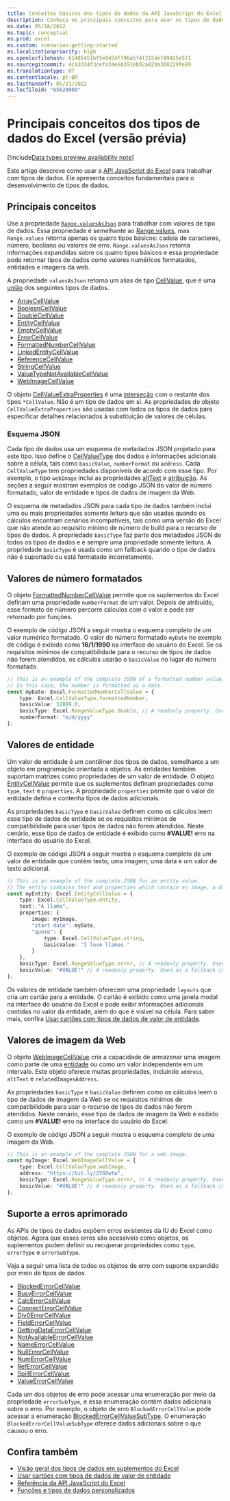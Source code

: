 ```yaml
---
title: Conceitos básicos dos tipos de dados da API JavaScript do Excel
description: Conheça os principais conceitos para usar os tipos de dados do Excel no Suplemento do Office.
ms.date: 05/18/2022
ms.topic: conceptual
ms.prod: excel
ms.custom: scenarios:getting-started
ms.localizationpriority: high
ms.openlocfilehash: 61485451bf5e0d7dff96a5f4f215def49425e571
ms.sourcegitcommit: 4ca3334f3cefa34e6b391eb92a429a308229fe89
ms.translationtype: HT
ms.contentlocale: pt-BR
ms.lasthandoff: 05/21/2022
ms.locfileid: "65628080"
---
```

# <a name="excel-data-types-core-concepts-preview"></a>Principais conceitos dos tipos de dados do Excel (versão prévia)

[!include[Data types preview availability note](../includes/excel-data-types-preview.md)]

Este artigo descreve como usar a [API JavaScript do Excel](../reference/overview/excel-add-ins-reference-overview.md) para trabalhar com tipos de dados. Ele apresenta conceitos fundamentais para o desenvolvimento de tipos de dados.

## <a name="core-concepts"></a>Principais conceitos

Use a propriedade [`Range.valuesAsJson`](/javascript/api/excel/excel.range#excel-excel-range-valuesasjson-member) para trabalhar com valores de tipo de dados. Essa propriedade é semelhante ao [Range.values](/javascript/api/excel/excel.range#excel-excel-range-values-member), mas `Range.values` retorna apenas os quatro tipos básicos: cadeia de caracteres, número, booliano ou valores de erro. `Range.valuesAsJson` retorna informações expandidas sobre os quatro tipos básicos e essa propriedade pode retornar tipos de dados como valores numéricos formatados, entidades e imagens da web.

A propriedade `valuesAsJson` retorna um alias de tipo [CellValue](/javascript/api/excel/excel.cellvalue), que é uma [união](https://www.typescriptlang.org/docs/handbook/2/everyday-types.html#union-types) dos seguintes tipos de dados.

- [ArrayCellValue](/javascript/api/excel/excel.arraycellvalue)
- [BooleanCellValue](/javascript/api/excel/excel.booleancellvalue)
- [DoubleCellValue](/javascript/api/excel/excel.doublecellvalue)
- [EntityCellValue](/javascript/api/excel/excel.entitycellvalue)
- [EmptyCellValue](/javascript/api/excel/excel.emptycellvalue)
- [ErrorCellValue](/javascript/api/excel/excel.errorcellvalue)
- [FormattedNumberCellValue](/javascript/api/excel/excel.formattednumbercellvalue)
- [LinkedEntityCellValue](/javascript/api/excel/excel.linkedentitycellvalue)
- [ReferenceCellValue](/javascript/api/excel/excel.referencecellvalue)
- [StringCellValue](/javascript/api/excel/excel.stringcellvalue)
- [ValueTypeNotAvailableCellValue](/javascript/api/excel/excel.valuetypenotavailablecellvalue)
- [WebImageCellValue](/javascript/api/excel/excel.webimagecellvalue)

O objeto [CellValueExtraProperties](/javascript/api/excel/excel.cellvalueextraproperties) é uma [interseção](https://www.typescriptlang.org/docs/handbook/2/objects.html#intersection-types) com o restante dos tipos `*CellValue`. Não é um tipo de dados em si. As propriedades do objeto `CellValueExtraProperties` são usadas com todos os tipos de dados para especificar detalhes relacionados à substituição de valores de células.

### <a name="json-schema"></a>Esquema JSON

Cada tipo de dados usa um esquema de metadados JSON projetado para este tipo. Isso define o [CellValueType](/javascript/api/excel/excel.cellvaluetype) dos dados e informações adicionais sobre a célula, tais como `basicValue`, `numberFormat` ou `address`. Cada `CellValueType` tem propriedades disponíveis de acordo com esse tipo. Por exemplo, o tipo `webImage` inclui as propriedades [altText](/javascript/api/excel/excel.webimagecellvalue#excel-excel-webimagecellvalue-alttext-member) e [atribuição](/javascript/api/excel/excel.webimagecellvalue#excel-excel-webimagecellvalue-attribution-member). As seções a seguir mostram exemplos de código JSON do valor de número formatado, valor de entidade e tipos de dados de imagem da Web.

O esquema de metadados JSON para cada tipo de dados também inclui uma ou mais propriedades somente leitura que são usadas quando os cálculos encontram cenários incompatíveis, tais como uma versão do Excel que não atende ao requisito mínimo de número de build para o recurso de tipos de dados. A propriedade `basicType` faz parte dos metadados JSON de todos os tipos de dados e é sempre uma propriedade somente leitura. A propriedade `basicType` é usada como um fallback quando o tipo de dados não é suportado ou está formatado incorretamente.

## <a name="formatted-number-values"></a>Valores de número formatados

O objeto [FormattedNumberCellValue](/javascript/api/excel/excel.formattednumbercellvalue) permite que os suplementos do Excel definam uma propriedade `numberFormat` de um valor. Depois de atribuído, esse formato de número percorre cálculos com o valor e pode ser retornado por funções.

O exemplo de código JSON a seguir mostra o esquema completo de um valor numérico formatado. O valor do número formatado `myDate` no exemplo de código é exibido como **16/1/1990** na interface do usuário do Excel. Se os requisitos mínimos de compatibilidade para o recurso de tipos de dados não forem atendidos, os cálculos usarão o `basicValue` no lugar do número formatado.

```TypeScript
// This is an example of the complete JSON of a formatted number value.
// In this case, the number is formatted as a date.
const myDate: Excel.FormattedNumberCellValue = {
    type: Excel.CellValueType.formattedNumber,
    basicValue: 32889.0,
    basicType: Excel.RangeValueType.double, // A readonly property. Used as a fallback in incompatible scenarios.
    numberFormat: "m/d/yyyy"
};
```

## <a name="entity-values"></a>Valores de entidade

Um valor de entidade é um contêiner dos tipos de dados, semelhante a um objeto em programação orientada a objetos. As entidades também suportam matrizes como propriedades de um valor de entidade. O objeto [EntityCellValue](/javascript/api/excel/excel.entitycellvalue) permite que os suplementos definam propriedades como `type`, `text` e `properties`. A propriedade `properties` permite que o valor de entidade defina e contenha tipos de dados adicionais.

As propriedades `basicType` e `basicValue` definem como os cálculos leem esse tipo de dados de entidade se os requisitos mínimos de compatibilidade para usar tipos de dados não forem atendidos. Neste cenário, esse tipo de dados de entidade é exibido como **#VALUE!** erro na interface do usuário do Excel.

O exemplo de código JSON a seguir mostra o esquema completo de um valor de entidade que contém texto, uma imagem, uma data e um valor de texto adicional.

```TypeScript
// This is an example of the complete JSON for an entity value.
// The entity contains text and properties which contain an image, a date, and another text value.
const myEntity: Excel.EntityCellValue = {
    type: Excel.CellValueType.entity,
    text: "A llama",
    properties: {
        image: myImage,
        "start date": myDate,
        "quote": {
            type: Excel.CellValueType.string,
            basicValue: "I love llamas."
        }
    }, 
    basicType: Excel.RangeValueType.error, // A readonly property. Used as a fallback in incompatible scenarios.
    basicValue: "#VALUE!" // A readonly property. Used as a fallback in incompatible scenarios.
};
```

Os valores de entidade também oferecem uma propriedade `layouts` que cria um cartão para a entidade. O cartão é exibido como uma janela modal na interface do usuário do Excel e pode exibir informações adicionais contidas no valor da entidade, além do que é visível na célula. Para saber mais, confira [Usar cartões com tipos de dados de valor de entidade](excel-data-types-entity-card.md).

## <a name="web-image-values"></a>Valores de imagem da Web

O objeto [WebImageCellValue](/javascript/api/excel/excel.webimagecellvalue) cria a capacidade de armazenar uma imagem como parte de uma [entidade](#entity-values) ou como um valor independente em um intervalo. Este objeto oferece muitas propriedades, incluindo `address`, `altText` e `relatedImagesAddress`.

As propriedades `basicType` e `basicValue` definem como os cálculos leem o tipo de dados de imagem da Web se os requisitos mínimos de compatibilidade para usar o recurso de tipos de dados não forem atendidos. Neste cenário, esse tipo de dados de imagem da Web é exibido como um **#VALUE!** erro na interface do usuário do Excel.

O exemplo de código JSON a seguir mostra o esquema completo de uma imagem da Web.

```TypeScript
// This is an example of the complete JSON for a web image.
const myImage: Excel.WebImageCellValue = {
    type: Excel.CellValueType.webImage,
    address: "https://bit.ly/2YGOwtw", 
    basicType: Excel.RangeValueType.error, // A readonly property. Used as a fallback in incompatible scenarios.
    basicValue: "#VALUE!" // A readonly property. Used as a fallback in incompatible scenarios.
};
```

## <a name="improved-error-support"></a>Suporte a erros aprimorado

As APIs de tipos de dados expõem erros existentes da IU do Excel como objetos. Agora que esses erros são acessíveis como objetos, os suplementos podem definir ou recuperar propriedades como `type`, `errorType` e `errorSubType`.

Veja a seguir uma lista de todos os objetos de erro com suporte expandido por meio de tipos de dados.

- [BlockedErrorCellValue](/javascript/api/excel/excel.blockederrorcellvalue)
- [BusyErrorCellValue](/javascript/api/excel/excel.busyerrorcellvalue)
- [CalcErrorCellValue](/javascript/api/excel/excel.calcerrorcellvalue)
- [ConnectErrorCellValue](/javascript/api/excel/excel.connecterrorcellvalue)
- [Div0ErrorCellValue](/javascript/api/excel/excel.div0errorcellvalue)
- [FieldErrorCellValue](/javascript/api/excel/excel.fielderrorcellvalue)
- [GettingDataErrorCellValue](/javascript/api/excel/excel.gettingdataerrorcellvalue)
- [NotAvailableErrorCellValue](/javascript/api/excel/excel.notavailableerrorcellvalue)
- [NameErrorCellValue](/javascript/api/excel/excel.nameerrorcellvalue)
- [NullErrorCellValue](/javascript/api/excel/excel.nullerrorcellvalue)
- [NumErrorCellValue](/javascript/api/excel/excel.numerrorcellvalue)
- [RefErrorCellValue](/javascript/api/excel/excel.referrorcellvalue)
- [SpillErrorCellValue](/javascript/api/excel/excel.spillerrorcellvalue)
- [ValueErrorCellValue](/javascript/api/excel/excel.valueerrorcellvalue)

Cada um dos objetos de erro pode acessar uma enumeração por meio da propriedade `errorSubType`, e essa enumeração contém dados adicionais sobre o erro. Por exemplo, o objeto de erro `BlockedErrorCellValue` pode acessar a enumeração [BlockedErrorCellValueSubType](/javascript/api/excel/excel.blockederrorcellvaluesubtype). O enumeração `BlockedErrorCellValueSubType` oferece dados adicionais sobre o que causou o erro.

## <a name="see-also"></a>Confira também

- [Visão geral dos tipos de dados em suplementos do Excel](excel-data-types-overview.md)
- [Usar cartões com tipos de dados de valor de entidade](excel-data-types-entity-card.md)
- [Referência da API JavaScript do Excel](../reference/overview/excel-add-ins-reference-overview.md)
- [Funções e tipos de dados personalizados](custom-functions-data-types-concepts.md)
